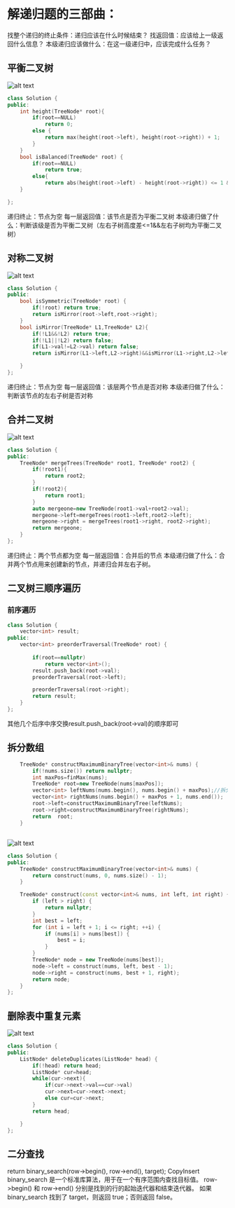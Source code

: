 # 解递归题的三部曲：

找整个递归的终止条件：递归应该在什么时候结束？
找返回值：应该给上一级返回什么信息？
本级递归应该做什么：在这一级递归中，应该完成什么任务？
## 平衡二叉树
![alt text](image-1.png)
```c++
class Solution {
public:
    int height(TreeNode* root){
        if(root==NULL)
            return 0;
        else {
            return max(height(root->left), height(root->right)) + 1;
        }
    }
    bool isBalanced(TreeNode* root) {
        if(root==NULL)
            return true;
        else{
            return abs(height(root->left) - height(root->right)) <= 1 && isBalanced(root->left) && isBalanced(root->right);}
    }

};
```
递归终止：节点为空
每一层返回值：该节点是否为平衡二叉树
本级递归做了什么：判断该级是否为平衡二叉树（左右子树高度差<=1&&左右子树均为平衡二叉树）
## 对称二叉树
![alt text](image-2.png)
```c++
class Solution {
public:
    bool isSymmetric(TreeNode* root) {
        if(!root) return true;
        return isMirror(root->left,root->right);
    }
    bool isMirror(TreeNode* L1,TreeNode* L2){
        if(!L1&&!L2) return true;
        if(!L1||!L2) return false;
        if(L1->val!=L2->val) return false;
        return isMirror(L1->left,L2->right)&&isMirror(L1->right,L2->left);

    }
};
```
递归终止：节点为空
每一层返回值：该层两个节点是否对称
本级递归做了什么：判断该节点的左右子树是否对称
## 合并二叉树
![alt text](image-3.png)
```c++
class Solution {
public:
    TreeNode* mergeTrees(TreeNode* root1, TreeNode* root2) {
        if(!root1){
            return root2;
        }
        if(!root2){
            return root1;
        }
        auto mergeone=new TreeNode(root1->val+root2->val);
        mergeone->left=mergeTrees(root1->left,root2->left);
        mergeone->right = mergeTrees(root1->right, root2->right);
        return mergeone;
    }
};
```
递归终止：两个节点都为空
每一层返回值：合并后的节点
本级递归做了什么：合并两个节点用来创建新的节点，并递归合并左右子树。
## 二叉树三顺序遍历
### 前序遍历
```c++
class Solution {
    vector<int> result;
public:
    vector<int> preorderTraversal(TreeNode* root) {
        
        if(root==nullptr)
            return vector<int>();        
        result.push_back(root->val);
        preorderTraversal(root->left);

        preorderTraversal(root->right);
        return result;
    }
};
```
其他几个后序中序交换result.push_back(root->val)的顺序即可

## 拆分数组
```c++
    TreeNode* constructMaximumBinaryTree(vector<int>& nums) {
        if(!nums.size()) return nullptr;
        int maxPos=finMax(nums);
        TreeNode* root=new TreeNode(nums[maxPos]);
        vector<int> leftNums(nums.begin(), nums.begin() + maxPos);//拆分数组
        vector<int> rightNums(nums.begin() + maxPos + 1, nums.end());
        root->left=constructMaximumBinaryTree(leftNums);
        root->right=constructMaximumBinaryTree(rightNums);
        return  root;
    }

```
## 
![alt text](image-4.png)
```c++
class Solution {
public:
    TreeNode* constructMaximumBinaryTree(vector<int>& nums) {
        return construct(nums, 0, nums.size() - 1);
    }

    TreeNode* construct(const vector<int>& nums, int left, int right) {
        if (left > right) {
            return nullptr;
        }
        int best = left;
        for (int i = left + 1; i <= right; ++i) {
            if (nums[i] > nums[best]) {
                best = i;
            }
        }
        TreeNode* node = new TreeNode(nums[best]);
        node->left = construct(nums, left, best - 1);
        node->right = construct(nums, best + 1, right);
        return node;
    }
};

```
## 删除表中重复元素
![alt text](image-5.png)
```c++
class Solution {
public:
    ListNode* deleteDuplicates(ListNode* head) {
        if(!head) return head;
        ListNode* cur=head;
        while(cur->next){
            if(cur->next->val==cur->val)
            cur->next=cur->next->next;
            else cur=cur->next;
        }
        return head;

    }
};
```
## 二分查找
return binary_search(row->begin(), row->end(), target);
CopyInsert
binary_search 是一个标准库算法，用于在一个有序范围内查找目标值。
row->begin() 和 row->end() 分别是找到的行的起始迭代器和结束迭代器。
如果 binary_search 找到了 target，则返回 true；否则返回 false。
